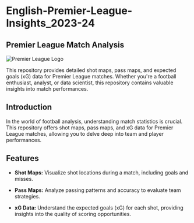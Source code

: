 # English-Premier-League-Insights_2023-24
## Premier League Match Analysis

![Premier League Logo](premier-league-logo.png)

This repository provides detailed shot maps, pass maps, and expected goals (xG) data for Premier League matches. Whether you're a football enthusiast, analyst, or data scientist, this repository contains valuable insights into match performances.


## Introduction

In the world of football analysis, understanding match statistics is crucial. This repository offers shot maps, pass maps, and xG data for Premier League matches, allowing you to delve deep into team and player performances.

## Features

- **Shot Maps:** Visualize shot locations during a match, including goals and misses.

- **Pass Maps:** Analyze passing patterns and accuracy to evaluate team strategies.

- **xG Data:** Understand the expected goals (xG) for each shot, providing insights into the quality of scoring opportunities.
